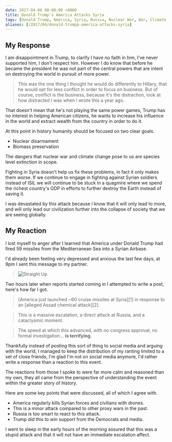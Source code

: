 ```yaml
---
date: 2017-04-06 00:00:00 +0000
title: Donald Trump's America Attacks Syria
tags: [Donald Trump, America, Syria, Russia, Nuclear War, War, Climate Change]
aliases: [/2017/04/donald-trumpp-america-attacks-syria]
---
```


## My Response

I am disappointment in Trump, to clarify I have no faith in him, I've never supported him, I don't respect him. However I do know that before he became the president he was not part of the central powers that are intent on destroying the world in pursuit of more power.

> This was the one thing I thought he would do differently to Hillary, that he would opt for less conflict in order to focus on business.
> But of course, conflict is the business, because it's the distraction, look at how distracted I was when I wrote this a year ago.

That doesn't mean that he's not playing the same power games, Trump has no interest in helping American citizens, he wants to increase his influence in the world and extract wealth from the country in order to do it.

At this point in history humanity should be focused on two clear goals.

* Nuclear disarmament
* Biomass preservation

The dangers that nuclear war and climate change pose to us are species level extinction in scope.

Fighting in Syria doesn't help us fix these problems, in fact it only makes them worse. If we continue to engage in fighting against Syrian soldiers instead of ISIL we will continue to be stuck in a quagmire where we spend the richest country's GDP in efforts to further destroy the Earth instead of saving it.

I was devastated by this attack because I know that it will only lead to more, and will only lead our civilization further into the collapse of society that we are seeing globally.

## My Reaction

I lost myself to anger after I learned that America under Donald Trump had fired 59 missiles from the Mediterranean Sea into a Syrian Airbase.

I'd already been feeling very depressed and anxious the last few days, at 9pm I sent this message to my partner.

> ![Straight Up](/images/2017/04/straight-up.png)

Two hours later when reports started coming in I attempted to write a post, here's how far I got.

> [America just launched ~60 cruise missiles at Syria][1] in response to an [alleged Assad chemical attack][2].

> This is a massive escalation, a direct attack at Russia, and a cataclysmic moment.

> The speed at which this advanced, with no congress approval, no formal investigation... **is terrifying.**

Thankfully instead of posting this sort of thing to social media and arguing with the world, I managed to keep the distribution of my ranting limited to a set of close friends, I'm glad I'm not on social media anymore, I'd rather write a response than a reaction to this event.

The reactions from those I spoke to were far more calm and reasoned than my own, they all came from the perspective of understanding the event within the greater story of history.

Here are some key points that were discussed, all of which I agree with.

* America regularly kills Syrian forces and civilians with drones.
* This is a minor attack compared to other proxy wars in the past.
* Russia is too smart to react to this attack.
* Trump did this to win support from the Democrats and media.

I went to sleep in the early hours of the morning assured that this was a stupid attack and that it will not have an immediate escalation affect.
